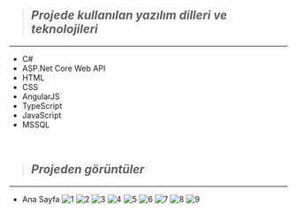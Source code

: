 > ## *Projede kullanılan yazılım dilleri ve teknolojileri*
---

* C#
* ASP.Net Core Web API
* HTML
* CSS
* AngularJS
* TypeScript
* JavaScript
* MSSQL

<br>

 > ## *Projeden görüntüler*
---
* Ana Sayfa
![1](https://user-images.githubusercontent.com/125551881/233957321-0be57578-fe92-4b3d-8fce-2d02ff94cdb1.png)
![2](https://user-images.githubusercontent.com/125551881/233957329-dd95ee28-33db-4661-a007-64be9bf27563.png)
![3](https://user-images.githubusercontent.com/125551881/233957338-495f192a-47a0-408c-bdb1-3e81f780931c.png)
![4](https://user-images.githubusercontent.com/125551881/233957346-16ac0f16-fda7-4f64-ab7d-1bbc71263faf.png)
![5](https://user-images.githubusercontent.com/125551881/233957356-70eb00c7-d8ba-4c74-b898-c012d455e58b.png)
![6](https://user-images.githubusercontent.com/125551881/233957359-1358c869-89bd-4056-b74d-90ecde7fd357.png)
![7](https://user-images.githubusercontent.com/125551881/233957368-04854178-ac3c-42d1-9031-caf48803bca2.png)
![8](https://user-images.githubusercontent.com/125551881/233957374-c2d62ef7-52e7-493f-9053-06b3d69cd698.png)
![9](https://user-images.githubusercontent.com/125551881/233957384-01601c70-4121-4145-b145-afe48439b29a.png)
